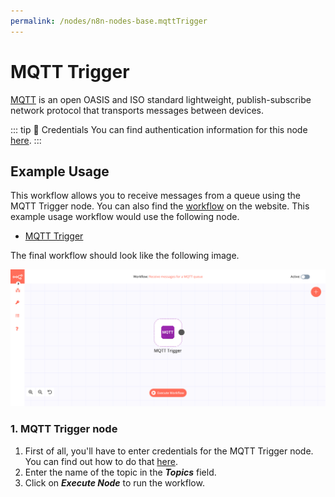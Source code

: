 ```yaml
---
permalink: /nodes/n8n-nodes-base.mqttTrigger
---
```


# MQTT Trigger

[MQTT](https://mqtt.org) is an open OASIS and ISO standard lightweight, publish-subscribe network protocol that transports messages between devices.

::: tip 🔑 Credentials
You can find authentication information for this node [here](../../../credentials/MQTTTrigger/README.md).
:::


## Example Usage

This workflow allows you to receive messages from a queue using the MQTT Trigger node. You can also find the [workflow](https://n8n.io/workflows/657) on the website. This example usage workflow would use the following node.
- [MQTT Trigger]()

The final workflow should look like the following image.

![A workflow with the MQTT Trigger node](./workflow.png)


### 1. MQTT Trigger node

1. First of all, you'll have to enter credentials for the MQTT Trigger node. You can find out how to do that [here](../../../credentials/MQTTTrigger/README.md).
2. Enter the name of the topic in the ***Topics*** field.
3. Click on ***Execute Node*** to run the workflow.
